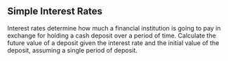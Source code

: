 ## Simple Interest Rates
Interest rates determine how much a financial institution is going to pay in exchange for holding a cash
deposit over a period of time. Calculate the future value of a deposit given the interest rate and the initial
value of the deposit, assuming a single period of deposit.
